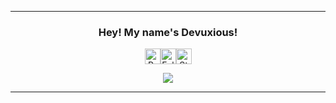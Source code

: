 <hr>
<div align="center">
  <h3>Hey! My name's Devuxious!</h3>
  <p>
    <!-- credits: vast -->
    <div style="display: flex; justify-content: center; align-items: center;">
      <img height="25" src="https://api.visitorbadge.io/api/VisitorHit?user=Devuxious&countColor=%23006EFF" alt="Profile Views"/>
      <img height="25" src="https://img.shields.io/github/followers/Devuxious?color=4a12ba&style=for-the-badge&logo=github&label=Follow" alt="Followers"/>
      <img height="25" src="https://img.shields.io/github/stars/Devuxious?color=f429ff&style=for-the-badge&logo=github&label=Stars" alt="Stars"/>
    </div>
  </p>
</div>

<p align="center">
  <img src="https://github-readme-stats.vercel.app/api/?username=Devuxious&title_color=674fc9&text_color=9f9f9f&show_icons=true&bg_color=00000000&hide_border=true&icon_color=674fc9&hide_title=true&count_private=true" />
</p>

<hr>
